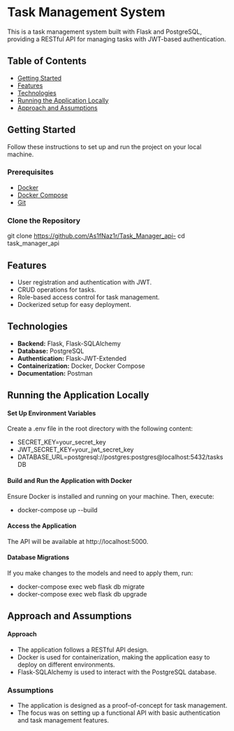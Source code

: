 # Task Management System

This is a task management system built with Flask and PostgreSQL, providing a RESTful API for managing tasks with JWT-based authentication.

## Table of Contents

- [Getting Started](#getting-started)
- [Features](#features)
- [Technologies](#technologies)
- [Running the Application Locally](#running-the-application-locally)
- [Approach and Assumptions](#approach-and-assumptions)

## Getting Started

Follow these instructions to set up and run the project on your local machine.

### Prerequisites

- [Docker](https://www.docker.com/get-started)
- [Docker Compose](https://docs.docker.com/compose/install/)
- [Git](https://git-scm.com/)

  
### Clone the Repository

git clone https://github.com/As1fNaz1r/Task_Manager_api-
cd task_manager_api

  ## Features

- User registration and authentication with JWT.
- CRUD operations for tasks.
- Role-based access control for task management.
- Dockerized setup for easy deployment.

## Technologies

- **Backend:** Flask, Flask-SQLAlchemy
- **Database:** PostgreSQL
- **Authentication:** Flask-JWT-Extended
- **Containerization:** Docker, Docker Compose
- **Documentation:** Postman

## Running the Application Locally
#### Set Up Environment Variables
Create a .env file in the root directory with the following content:
- SECRET_KEY=your_secret_key
- JWT_SECRET_KEY=your_jwt_secret_key
- DATABASE_URL=postgresql://postgres:postgres@localhost:5432/tasksDB


#### Build and Run the Application with Docker
Ensure Docker is installed and running on your machine. Then, execute:
- docker-compose up --build

#### Access the Application
The API will be available at http://localhost:5000.

#### Database Migrations
If you make changes to the models and need to apply them, run:
- docker-compose exec web flask db migrate
- docker-compose exec web flask db upgrade

## Approach and Assumptions
#### Approach

- The application follows a RESTful API design.
- Docker is used for containerization, making the application easy to deploy on different environments.
- Flask-SQLAlchemy is used to interact with the PostgreSQL database.

### Assumptions
- The application is designed as a proof-of-concept for task management.
- The focus was on setting up a functional API with basic authentication and task management features.
